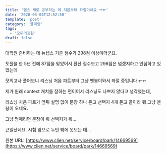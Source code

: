 ```yaml
---
title: '텝스 새로 공부하는 데 처음부터 좌절이네요 ㅠㅠ'
date: '2020-03-04T12:52:50'
template: 'post'
category: '클리앙'
tags: 
  - '모두의공원'
draft: false
---
```


대학원 준비하는 데 뉴텝스 기준 점수가 298점 이상이더군요.

토플을 한 5년 전에 87점을 맞았어서 환산 점수보고 298점은 넘겠지하고 안심하고 있었는데

모의고사 풀어보니 리스닝 처음 파트부터 그냥 멘붕이와서 좌절 중입니다 ㅠㅠ

제가 원래 context 캐치를 잘하는 편이어서 리스닝도 나쁘지 않다고 생각했는데,

리스닝 처음 파트가 앞뒤 설명 없이 문장 하나 듣고 선택지 4개 듣고 끝이라 뭐 그냥 멘붕이 오네요.

그냥 멍때리면 문장이 휙 선택지가 휙...

큰일났네요. 시험 앞으로 두번 밖에 못보는 데...

원본 URL: [https://www.clien.net/service/board/park/14669569](https://www.clien.net/service/board/park/14669569)